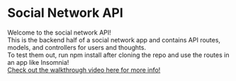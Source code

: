 # Social Network API
Welcome to the social network API!</br>
This is the backend half of a social network app and contains API routes, models, and controllers
for users and thoughts.</br>
To test them out, run npm install after cloning the repo and use the routes in an app like Insomnia!</br>
<a href="https://drive.google.com/file/d/112xSoUYFW-iYoPJ6-L9g4EZXAcQbWkpb/view">Check out the
walkthrough video here for more info!</a>